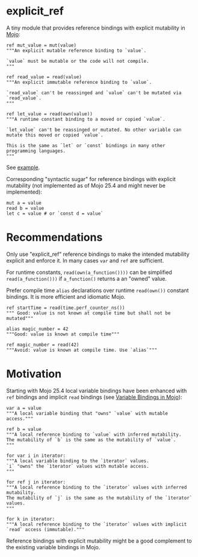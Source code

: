 # explicit_ref

A tiny module that provides reference bindings with explicit mutability in [Mojo](https://www.modular.com/mojo):

```mojo
ref mut_value = mut(value)
"""An explicit mutable reference binding to `value`.

`value` must be mutable or the code will not compile.
"""

ref read_value = read(value)
"""An explicit immutable reference binding to `value`.

`read_value` can't be reassinged and `value` can't be mutated via `read_value`.
"""

ref let_value = read(own(value))
"""A runtime constant binding to a moved or copied `value`.

`let_value` can't be reassinged or mutated. No other variable can mutate this moved or copied `value`.

This is the same as `let` or `const` bindings in many other programming languages.
"""
```
See [example](./example.mojo).

Corresponding "syntactic sugar" for reference bindings with explicit mutability (not implemented as of Mojo 25.4 and might never be implemented):

```mojo
mut a = value
read b = value
let c = value # or `const d = value`
```

# Recommendations

Only use "explicit_ref" reference bindings to make the intended mutability explicit and enforce it. In many cases `var` and `ref` are sufficient.

For runtime constants, `read(own(a_function())))` can be simplified `read(a_function()))` if `a_function()` returns a an "owned" value.

Prefer compile time `alias` declarations over runtime `read(own())` constant bindings. It is more efficient and idiomatic Mojo.

```mojo
ref startTime = read(time.perf_counter_ns())
""" Good: value is not known at compile time but shall not be mutated"""

alias magic_number = 42
"""Good: value is known at compile time"""

ref magic_number = read(42)
"""Avoid: value is known at compile time. Use `alias`"""
```

# Motivation

Starting with Mojo 25.4 local variable bindings have been enhanced with `ref` bindings and implicit `read` bindings (see [Variable Bindings in Mojo](https://github.com/modular/modular/blob/main/mojo/proposals/variable-bindings.md)):

```mojo
var a = value
"""A local variable binding that "owns" `value` with mutable access."""

ref b = value
"""A local reference binding to `value` with inferred mutability.
The mutability of `b` is the same as the mutability of `value`.
"""

for var i in iterator:
"""A local variable binding to the `ìterator` values.
`i` "owns" the `ìterator` values with mutable access.
"""

for ref j in iterator:
"""A local reference binding to the `iterator` values with inferred mutability.
The mutability of `j` is the same as the mutability of the `ìterator` values.
"""

for k in iterator:
"""A local reference binding to the `iterator` values with implicit `read` access (immutable)."""
```

Reference bindings with explicit mutability might be a good complement to the existing variable bindings in Mojo.
